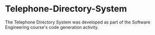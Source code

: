 # Telephone-Directory-System
The Telephone Directory System was developed as part of the Software Engineering course's code generation activity.
